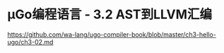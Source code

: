 # µGo编程语言 - 3.2 AST到LLVM汇编

https://github.com/wa-lang/ugo-compiler-book/blob/master/ch3-hello-ugo/ch3-02.md
